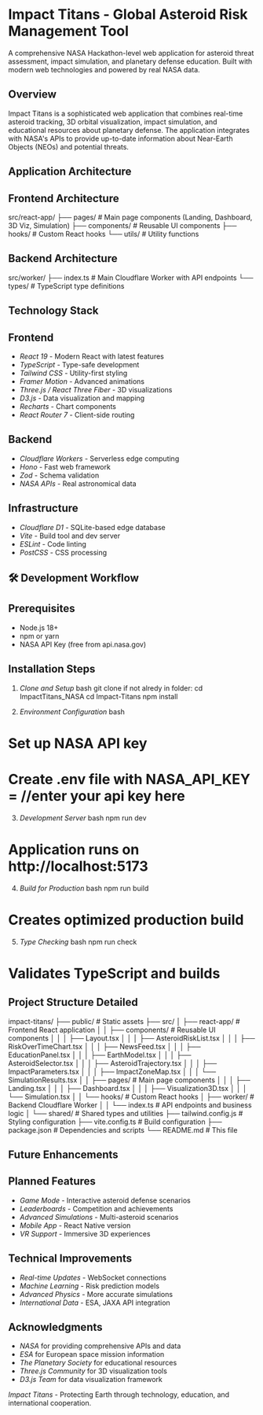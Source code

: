 ﻿# Impact Titans - Global Asteroid Risk Management Tool

A comprehensive NASA Hackathon-level web application for asteroid threat assessment, impact simulation, and planetary defense education. Built with modern web technologies and powered by real NASA data.

## Overview

Impact Titans is a sophisticated web application that combines real-time asteroid tracking, 3D orbital visualization, impact simulation, and educational resources about planetary defense. The application integrates with NASA's APIs to provide up-to-date information about Near-Earth Objects (NEOs) and potential threats.

## Application Architecture

## Frontend Architecture

src/react-app/
├── pages/           # Main page components (Landing, Dashboard, 3D Viz, Simulation)
├── components/      # Reusable UI components
├── hooks/          # Custom React hooks
└── utils/          # Utility functions


## Backend Architecture

src/worker/
├── index.ts        # Main Cloudflare Worker with API endpoints
└── types/          # TypeScript type definitions

## Technology Stack

## Frontend
- *React 19* - Modern React with latest features
- *TypeScript* - Type-safe development
- *Tailwind CSS* - Utility-first styling
- *Framer Motion* - Advanced animations
- *Three.js / React Three Fiber* - 3D visualizations
- *D3.js* - Data visualization and mapping
- *Recharts* - Chart components
- *React Router 7* - Client-side routing

## Backend
- *Cloudflare Workers* - Serverless edge computing
- *Hono* - Fast web framework
- *Zod* - Schema validation
- *NASA APIs* - Real astronomical data

## Infrastructure
- *Cloudflare D1* - SQLite-based edge database
- *Vite* - Build tool and dev server
- *ESLint* - Code linting
- *PostCSS* - CSS processing

## 🛠 Development Workflow

## Prerequisites
- Node.js 18+
- npm or yarn
- NASA API Key (free from api.nasa.gov)

## Installation Steps

1. *Clone and Setup*
bash
git clone <repository-url>
if not alredy in folder: 
cd ImpactTitans_NASA
cd Impact-Titans
npm install


2. *Environment Configuration*
bash
# Set up NASA API key 
# Create .env file with NASA_API_KEY = //enter your api key here 



3. *Development Server*
bash
npm run dev
# Application runs on http://localhost:5173


4. *Build for Production*
bash
npm run build
# Creates optimized production build


5. *Type Checking*
bash
npm run check
# Validates TypeScript and builds


## Project Structure Detailed


impact-titans/
├── public/                 # Static assets
├── src/
│   ├── react-app/         # Frontend React application
│   │   ├── components/    # Reusable UI components
│   │   │   ├── Layout.tsx
│   │   │   ├── AsteroidRiskList.tsx
│   │   │   ├── RiskOverTimeChart.tsx
│   │   │   ├── NewsFeed.tsx
│   │   │   ├── EducationPanel.tsx
│   │   │   ├── EarthModel.tsx
│   │   │   ├── AsteroidSelector.tsx
│   │   │   ├── AsteroidTrajectory.tsx
│   │   │   ├── ImpactParameters.tsx
│   │   │   ├── ImpactZoneMap.tsx
│   │   │   └── SimulationResults.tsx
│   │   ├── pages/         # Main page components
│   │   │   ├── Landing.tsx
│   │   │   ├── Dashboard.tsx
│   │   │   ├── Visualization3D.tsx
│   │   │   └── Simulation.tsx
│   │   └── hooks/         # Custom React hooks
│   ├── worker/            # Backend Cloudflare Worker
│   │   └── index.ts       # API endpoints and business logic
│   └── shared/           # Shared types and utilities
├── tailwind.config.js    # Styling configuration
├── vite.config.ts        # Build configuration
├── package.json          # Dependencies and scripts
└── README.md            # This file

## Future Enhancements

## Planned Features
- *Game Mode* - Interactive asteroid defense scenarios
- *Leaderboards* - Competition and achievements
- *Advanced Simulations* - Multi-asteroid scenarios
- *Mobile App* - React Native version
- *VR Support* - Immersive 3D experiences

## Technical Improvements
- *Real-time Updates* - WebSocket connections
- *Machine Learning* - Risk prediction models
- *Advanced Physics* - More accurate simulations
- *International Data* - ESA, JAXA API integration

## Acknowledgments

- *NASA* for providing comprehensive APIs and data
- *ESA* for European space mission information
- *The Planetary Society* for educational resources
- *Three.js Community* for 3D visualization tools
- *D3.js Team* for data visualization framework

*Impact Titans* - Protecting Earth through technology, education, and international cooperation.

